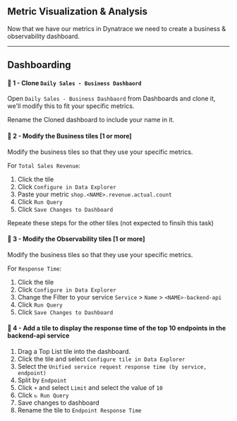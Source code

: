 ## Metric Visualization & Analysis

Now that we have our metrics in Dynatrace we need to create a business & observability dashboard. 

---

## Dashboarding

#### 📌 1 - Clone `Daily Sales - Business Dashbaord`

Open `Daily Sales - Business Dashbaord` from Dashboards and clone it, we'll modify this to fit your specific metrics.

Rename the Cloned dashboard to include your name in it. 

#### 📌 2 - Modify the Business tiles [1 or more]

Modify the business tiles so that they use your specific metrics. 

For `Total Sales Revenue`:
1. Click the tile
1. Click `Configure in Data Explorer`
1. Paste your metric `shop.<NAME>.revenue.actual.count`
1. Click `Run Query`
1. Click `Save Changes to Dashboard`

Repeate these steps for the other tiles (not expected to finsih this task)

#### 📌 3 - Modify the Observability tiles [1 or more]

Modify the business tiles so that they use your specific metrics. 

For `Response Time`:
1. Click the tile
1. Click `Configure in Data Explorer`
1. Change the Filter to your service `Service` > `Name` > `<NAME>-backend-api`
1. Click `Run Query`
1. Click `Save Changes to Dashboard`

#### 📌 4 - Add a tile to display the response time of the top 10 endpoints in the backend-api service

1. Drag a Top List tile into the dashboard.
1. Click the tile and select `Configure tile in Data Explorer`
2. Select the `Unified service request response time (by service, endpoint)`
1. Split by `Endpoint`
1. Click `+` and select `Limit` and select the value of `10`
1. Click `↻ Run Query`
1. Save changes to dashboard
1. Rename the tile to `Endpoint Response Time`